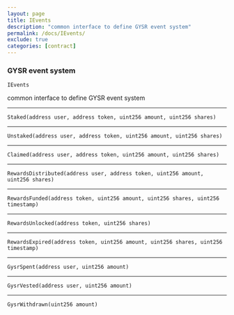 ```yaml
---
layout: page
title: IEvents
description: "common interface to define GYSR event system"
permalink: /docs/IEvents/
exclude: true
categories: [contract]
---
```


### GYSR event system



`IEvents`

common interface to define GYSR event system






****

`Staked(address user, address token, uint256 amount, uint256 shares)`






****

`Unstaked(address user, address token, uint256 amount, uint256 shares)`






****

`Claimed(address user, address token, uint256 amount, uint256 shares)`






****

`RewardsDistributed(address user, address token, uint256 amount, uint256 shares)`






****

`RewardsFunded(address token, uint256 amount, uint256 shares, uint256 timestamp)`






****

`RewardsUnlocked(address token, uint256 shares)`






****

`RewardsExpired(address token, uint256 amount, uint256 shares, uint256 timestamp)`






****

`GysrSpent(address user, uint256 amount)`






****

`GysrVested(address user, uint256 amount)`






****

`GysrWithdrawn(uint256 amount)`





